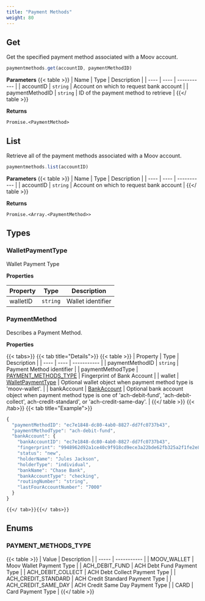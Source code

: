 ```yaml
---
title: "Payment Methods"
weight: 80
---
```



## Get


Get the specified payment method associated with a Moov account.

```javascript
paymentmethods.get(accountID, paymentMethodID)
```

**Parameters**
{{< table >}}
| Name | Type | Description |
| ---- | ---- | ----------- |
| accountID |  `string` | Account on which to request bank account |
| paymentMethodID |  `string` | ID of the payment method to retrieve |
{{</ table >}}



**Returns**

`Promise.<PaymentMethod>`



## List


Retrieve all of the payment methods associated with a Moov account.

```javascript
paymentmethods.list(accountID)
```

**Parameters**
{{< table >}}
| Name | Type | Description |
| ---- | ---- | ----------- |
| accountID |  `string` | Account on which to request bank account |
{{</ table >}}



**Returns**

`Promise.<Array.<PaymentMethod>>`






## Types
### WalletPaymentType

Wallet Payment Type

**Properties**

| Property | Type | Description |
| ---- | ---- | ----------- |
  | walletID | `string`| Wallet identifier |



### PaymentMethod

Describes a Payment Method.

**Properties**


{{< tabs>}}
  {{< tab title="Details">}}
  {{< table >}}
| Property | Type | Description |
| ---- | ---- | ----------- |
| paymentMethodID |  `string` | Payment Method identifier |
| paymentMethodType |  [PAYMENT_METHODS_TYPE](#payment_methods_type) | Fingerprint of Bank Account |
| wallet |  [WalletPaymentType](#walletpaymenttype) | Optional wallet object when payment method type is 'moov-wallet'. |
| bankAccount |  [BankAccount](#bankaccount) | Optional bank account object when payment method type is one of 'ach-debit-fund', 'ach-debit-collect', ach-credit-standard', or 'ach-credit-same-day'. |
{{</ table >}}
  {{< /tab>}}
{{< tab title="Example">}}
```javascript
{
  "paymentMethodID": "ec7e1848-dc80-4ab0-8827-dd7fc0737b43",
  "paymentMethodType": "ach-debit-fund",
  "bankAccount": {
    "bankAccountID": "ec7e1848-dc80-4ab0-8827-dd7fc0737b43",
    "fingerprint": "9948962d92a1ce40c9f918cd9ece3a22bde62fb325a2f1fe2e833969de672ba3",
    "status": "new",
    "holderName": "Jules Jackson",
    "holderType": "individual",
    "bankName": "Chase Bank",
    "bankAccountType": "checking",
    "routingNumber": "string",
    "lastFourAccountNumber": "7000"
  }
}
```
    {{</ tab>}}{{</ tabs>}}





## Enums
### PAYMENT_METHODS_TYPE



{{< table >}}
| Value | Description |
| ----- | ----------- |
| MOOV_WALLET | Moov Wallet Payment Type |
| ACH_DEBIT_FUND | ACH Debt Fund Payment Type |
| ACH_DEBIT_COLLECT | ACH Debt Collect Payment Type |
| ACH_CREDIT_STANDARD | ACH Credit Standard Payment Type |
| ACH_CREDIT_SAME_DAY | ACH Credit Same Day Payment Type |
| CARD | Card Payment Type |
{{</ table >}}

